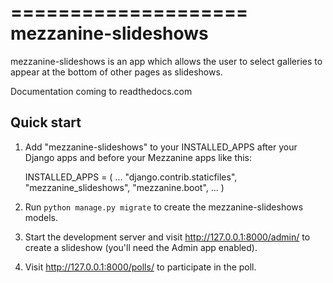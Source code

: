 ====================
mezzanine-slideshows
====================

mezzanine-slideshows is an app which allows the user to select galleries to appear at the bottom
of other pages as slideshows.

Documentation coming to readthedocs.com

Quick start
-----------

1. Add "mezzanine-slideshows" to your INSTALLED_APPS after your Django apps and before your Mezzanine apps
   like this:

    INSTALLED_APPS = (
        ...
        "django.contrib.staticfiles",
        "mezzanine_slideshows",
        "mezzanine.boot",
        ...
    )

3. Run `python manage.py migrate` to create the mezzanine-slideshows models.

4. Start the development server and visit http://127.0.0.1:8000/admin/
   to create a slideshow (you'll need the Admin app enabled).

5. Visit http://127.0.0.1:8000/polls/ to participate in the poll.